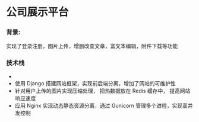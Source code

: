# 公司展示平台

### 背景: 
实现了登录注册，图片上传，增删改查文章，富文本编辑，附件下载等功能

### 技术栈
- 
- 使用 Django 搭建网站框架，实现前后端分离，增加了网站的可维护性
- 针对用户上传的图片实现压缩处理， 把热数据放在 Redis 缓存中， 提高网站响应速度
- 应用 Nginx 实现动态静态资源分离，通过 Gunicorn 管理多个进程，实现高并发控制

